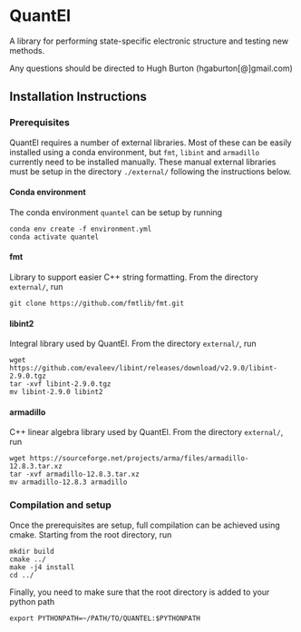 # QuantEl

A library for performing state-specific electronic structure and testing new methods.

Any questions should be directed to Hugh Burton (hgaburton[@]gmail.com)
   
## Installation Instructions <a name="install">

### Prerequisites

QuantEl requires a number of external libraries. 
Most of these can be easily installed using a conda environment, but `fmt`, `libint` and `armadillo` currently need to be installed manually. 
These manual external libraries must be setup in the directory `./external/` following the instructions below.

#### Conda environment
The conda environment `quantel` can be setup by running
```
conda env create -f environment.yml
conda activate quantel
```

#### fmt 
Library to support easier C++ string formatting. From the directory `external/`, run
```
git clone https://github.com/fmtlib/fmt.git
```

#### libint2
Integral library used by QuantEl. From the directory `external/`, run
```
wget https://github.com/evaleev/libint/releases/download/v2.9.0/libint-2.9.0.tgz
tar -xvf libint-2.9.0.tgz
mv libint-2.9.0 libint2
```
#### armadillo
C++ linear algebra library used by QuantEl. From the directory `external/`, run
```
wget https://sourceforge.net/projects/arma/files/armadillo-12.8.3.tar.xz
tar -xvf armadillo-12.8.3.tar.xz
mv armadillo-12.8.3 armadillo
```

### Compilation and setup
Once the prerequisites are setup, full compilation can be achieved using cmake. 
Starting from the root directory, run 
```
mkdir build
cmake ../
make -j4 install
cd ../
```
Finally, you need to make sure that the root directory is added to your python path
```
export PYTHONPATH=~/PATH/TO/QUANTEL:$PYTHONPATH
```
